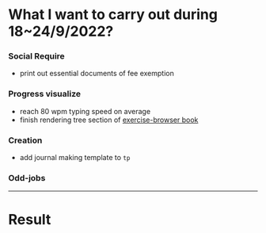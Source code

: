 # What I want to carry out during 18~24/9/2022?

### Social Require

- print out essential documents of fee exemption

### Progress visualize

- reach 80 wpm typing speed on average
- finish rendering tree section of [exercise-browser book](https://browserbook.shift-js.info)

### Creation

- add journal making template to `tp`

### Odd-jobs

---

# Result
